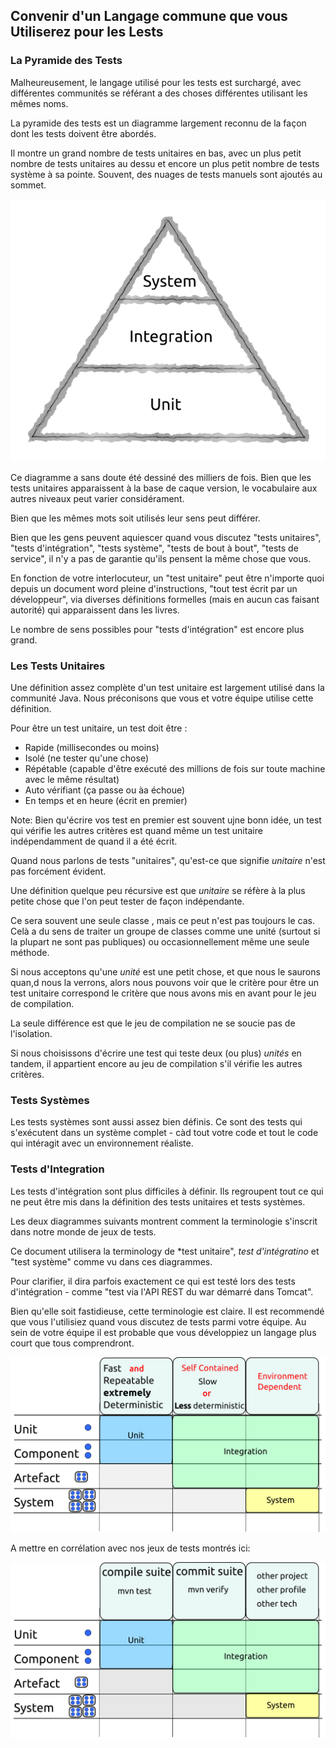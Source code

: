 ## Convenir d'un Langage commune que vous Utiliserez pour les Lests

### La Pyramide des Tests

Malheureusement, le langage utilisé pour les tests est surchargé, avec différentes communités se référant a des choses différentes utilisant les mêmes noms.

La pyramide des tests est un diagramme largement reconnu de la façon dont les tests doivent être abordés.

Il montre un grand nombre de tests unitaires en bas, avec un plus petit nombre de tests unitaires au dessu et encore un plus petit nombre de tests système à sa pointe. Souvent, des nuages de tests manuels sont ajoutés au sommet.


![La pyramide des tests](../generated/images/svg/pyramid.png)

Ce diagramme a sans doute été dessiné des milliers de fois. Bien que les tests unitaires apparaissent à la base de caque version, le vocabulaire aux autres niveaux peut varier considérament.

Bien que les mêmes mots soit utilisés leur sens peut différer.

Bien que les gens peuvent aquiescer quand vous discutez "tests unitaires", "tests d'intégration", "tests système", "tests de bout à bout", "tests de service", il n'y a pas de garantie qu'ils pensent la même chose que vous.

En fonction de votre interlocuteur, un "test unitaire" peut être n'importe quoi depuis un document word pleine d'instructions, "tout test écrit par un développeur", via diverses définitions formelles (mais en aucun cas faisant autorité) qui apparaissent dans les livres.

Le nombre de sens possibles pour "tests d'intégration" est encore plus grand.

### Les Tests Unitaires

Une définition assez complète d'un test unitaire est largement utilisé dans la communité Java. Nous préconisons que vous et votre équipe utilise cette définition.

Pour être un test unitaire, un test doit être :

* Rapide (millisecondes ou moins)
* Isolé (ne tester qu'une chose)
* Répétable (capable d'être exécuté des millions de fois sur toute machine avec le même résultat)
* Auto vérifiant (ça passe ou àa échoue)
* En temps et en heure (écrit en premier)


Note: Bien qu'écrire vos test en premier est souvent ujne bonn idée, un test qui vérifie les autres critères est quand même un test unitaire indépendamment de quand il a été écrit.


Quand nous parlons de tests "unitaires", qu'est-ce que signifie *unitaire* n'est pas forcément évident.

Une définition quelque peu récursive est que *unitaire* se réfère à la plus petite chose que l'on peut tester de façon indépendante.

Ce sera souvent une seule classe , mais ce peut n'est pas toujours le cas. Celà a du sens de traiter un groupe de classes comme une unité (surtout si la plupart ne sont pas publiques) ou occasionnellement même une seule méthode. 

Si nous acceptons qu'une *unité* est une petit chose, et que nous le saurons quan,d nous la verrons, alors nous pouvons voir que le critère pour être un test unitaire correspond le critère que nous avons mis en avant pour le jeu de compilation.

La seule différence est que le jeu de compilation ne se soucie pas de l'isolation.


Si nous choisissons d'écrire une test qui teste deux (ou plus) *unités* en tandem, il appartient encore au jeu de compilation s'il vérifie les autres critères.


### Tests Systèmes

Les tests systèmes sont aussi assez bien définis. Ce sont des tests qui s'exécutent dans un système complet - càd tout votre code et tout le code qui intéragit avec un environnement réaliste.


### Tests d'Integration 

Les tests d'intégration sont plus difficiles à définir. Ils regroupent tout ce qui ne peut être mis dans la définition des tests unitaires et tests systèmes.

Les deux diagrammes suivants montrent comment la terminologie s'inscrit dans notre monde de jeux de tests.

Ce document utilisera la terminology de *test unitaire", *test d'intégratino* et "test système" comme vu dans ces diagrammes.

Pour clarifier, il dira parfois exactement ce qui est testé lors des tests d'intégration - comme "test via l'API REST du war démarré dans Tomcat". 

Bien qu'elle soit fastidieuse, cette terminologie est claire. Il est recommendé que vous l'utilisiez quand vous discutez de tests parmi votre équipe. Au sein de votre équipe il est probable que vous développiez un langage plus court que tous comprendront.


![Propriétés des différents types de tests](../generated/images/svg/test_types.png)

A mettre en corrélation avec nos jeux de tests montrés ici:

![Jeux de tests](../generated/images/svg/test_types_maven.png)
